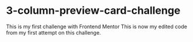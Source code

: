 # 3-column-preview-card-challenge
This is my first challenge with Frontend Mentor
This is now my edited code from my first attempt on this challenge.
